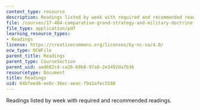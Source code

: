 ```yaml
---
content_type: resource
description: Readings listed by week with required and recommended readings.
file: /courses/17-484-comparative-grand-strategy-and-military-doctrine-fall-2004/84bfeed6ee8c36ecaeacf9a1afec5580_readings.pdf
file_type: application/pdf
learning_resource_types:
- Readings
license: https://creativecommons.org/licenses/by-nc-sa/4.0/
ocw_type: OCWFile
parent_title: Readings
parent_type: CourseSection
parent_uid: aad682c4-ca26-b9b8-97a8-2e3492da7b36
resourcetype: Document
title: Readings
uid: 84bfeed6-ee8c-36ec-aeac-f9a1afec5580
---
```

Readings listed by week with required and recommended readings.